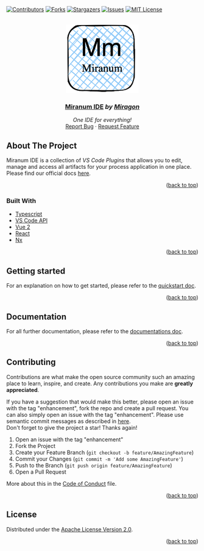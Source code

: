 <div id="top"></div>

<!-- PROJECT SHIELDS -->
[![Contributors][contributors-shield]][contributors-url]
[![Forks][forks-shield]][forks-url]
[![Stargazers][stars-shield]][stars-url]
[![Issues][issues-shield]][issues-url]
[![MIT License][license-shield]][license-url]
<!-- END OF PROJECT SHIELDS -->

<!-- PROJECT LOGO -->
<br />
<div align="center">
    <a href="#">
        <img src="https://raw.githubusercontent.com/Miragon/miranum-ide/main/images/miranum_logo.png" alt="Logo" height="180">
    </a>
    <h3 ><a href="https://miranum.com/">Miranum IDE</a> <i>by <a href="https://miragon.io/">Miragon</a></i></h3>
    <p>
        <i>One IDE for everything!</i>
        <br />
        <a href="https://github.com/Miragon/miranum-ide/issues">Report Bug</a>
        ·
        <a href="https://github.com/Miragon/miranum-ide/pulls">Request Feature</a>
    </p>
</div>

## About The Project

Miranum IDE is a collection of *VS Code Plugins* that allows you to edit, manage and access all artifacts for your
process application in one place.
Please find our official docs [here](https://miranum.com/docs/components/miranum-ide/intro-miranum-ide).

<p align="right">(<a href="#top">back to top</a>)</p>

### Built With

* [Typescript]()
* [VS Code API]()
* [Vue 2]()
* [React]()
* [Nx]()

<p align="right">(<a href="#top">back to top</a>)</p>

## Getting started

For an explanation on how to get started, please refer to the [quickstart doc](quickstart.md).

<p align="right">(<a href="#top">back to top</a>)</p>

## Documentation

For all further documentation, please refer to the [documentations doc](docs/README.md).

<p align="right">(<a href="#top">back to top</a>)</p>

<!-- CONTRIBUTING -->

## Contributing

Contributions are what make the open source community such an amazing place to learn, inspire, and create. Any
contributions you make are **greatly appreciated**.

If you have a suggestion that would make this better, please open an issue with the tag "enhancement", fork the repo and
create a pull request. You can also simply open an issue with the tag "enhancement".
Please use semantic commit messages as described
in [here](https://gist.github.com/joshbuchea/6f47e86d2510bce28f8e7f42ae84c716).  
Don't forget to give the project a star! Thanks again!

1. Open an issue with the tag "enhancement"
2. Fork the Project
3. Create your Feature Branch (`git checkout -b feature/AmazingFeature`)
4. Commit your Changes (`git commit -m 'Add some AmazingFeature'`)
5. Push to the Branch (`git push origin feature/AmazingFeature`)
6. Open a Pull Request

More about this in the [Code of Conduct](https://miranum.com/docs/components/contributing/) file.

<p align="right">(<a href="#top">back to top</a>)</p>

## License

Distributed under the [Apache License Version 2.0](LICENSE).


<p align="right">(<a href="#top">back to top</a>)</p>

<!-- MARKDOWN LINKS & IMAGES -->
<!-- https://www.markdownguide.org/basic-syntax/#reference-style-links -->

[contributors-shield]: https://img.shields.io/github/contributors/Miragon/miranum-ide.svg?style=for-the-badge

[contributors-url]: https://github.com/Miragon/miranum-ide/graphs/contributors

[forks-shield]: https://img.shields.io/github/forks/Miragon/miranum-ide.svg?style=for-the-badge

[forks-url]: https://github.com/Miragon/miranum-ide/network/members

[stars-shield]: https://img.shields.io/github/stars/Miragon/miranum-ide.svg?style=for-the-badge

[stars-url]: https://github.com/Miragon/miranum-ide/stargazers

[issues-shield]: https://img.shields.io/github/issues/Miragon/miranum-ide.svg?style=for-the-badge

[issues-url]: https://github.com/Miragon/miranum-ide/issues

[license-shield]: https://img.shields.io/github/license/Miragon/miranum-ide.svg?style=for-the-badge

[license-url]: https://github.com/Miragon/miranum-ide/blob/main/LICENSE
